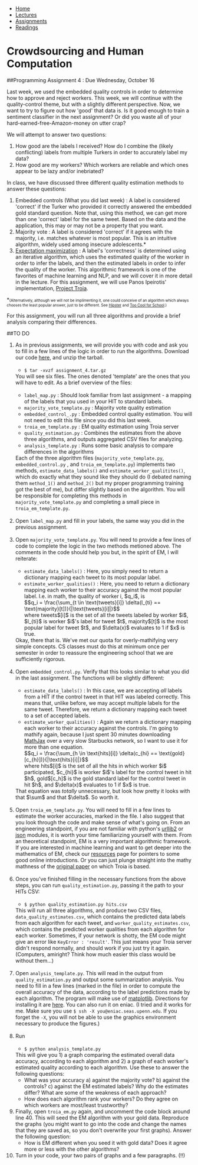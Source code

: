 <script type="text/javascript"
   src="http://cdn.mathjax.org/mathjax/latest/MathJax.js?config=TeX-AMS-MML_HTMLorMML">
</script>
<script type="text/x-mathjax-config">
  MathJax.Hub.Config({tex2jax: {inlineMath: [['$','$'], ['\\(','\\)']]}});
</script>
<ul id="ProjectSubmenu">
    <li><a class="home" href="../index.html" title="Home">Home</a></li>
    <li><a class="syllabus" href="../syllabus.html" title="Lectures">Lectures</a></li>
    <li><a class="assignments" href="../assignments.html" title="Assignments">Assignments</a></li>
    <li><a class="resources" href="../resources.html" title="Resources">Readings</a></li>
</ul>

<link rel="stylesheet" type="text/css" href="../stylesheet.css" />

# Crowdsourcing and Human Computation

##Programming Assignment 4 : Due Wednesday, October 16

Last week, we used the embedded quality controls in order to determine how to approve and reject workers. This week, we will continue with the quality-control theme, but with a slightly different perspective. Now, we want to try to figure out how 'good' that data is. Is it good enough to train a sentiment classifier in the next assignment? Or did you waste all of your hard-earned-free-Amazon-money on utter crap? 

We will attempt to answer two questions:

1. How good are the labels I received? How do I combine the (likely conflicting) labels from multiple Turkers in order to accurately label my data?
2. How good are my workers? Which workers are reliable and which ones appear to be lazy and/or inebriated?

In class, we have discussed three different quality estimation methods to answer these questions:

1. Embedded controls (What you did last week) : A label is considered 'correct' if the Turker who provided it correctly answered the embedded gold standard question. Note that, using this method, we can get more than one 'correct' label for the same tweet. Based on the data and the application, this may or may not be a property that you want.
2. Majority vote : A label is considered 'correct' if it agrees with the majority, i.e. matches whatever is most popular. This is an intuitive algorithm, widely used among insecure adolescents.* 
3. [Expectation maximization](http://en.wikipedia.org/wiki/Expectation%E2%80%93maximization_algorithm) : A label's 'correctness' is determined using an iterative algorithm, which uses the estimated quality of the worker in order to infer the labels, and then the estimated labels in order to infer the quality of the worker. This algorithmic framework is one of the favorites of machine learning and NLP, and we will cover it in more detail in the lecture. For this assignment, we will use Panos Ipeirotis' implementation, [Project Troia](http://project-troia.com/).

*<font size="1px">(Alternatively, although we will not be implimenting it, one could conceive of an algorithm which always chooses the least popular answer, just to be different. See [Hipster](http://www.urbandictionary.com/define.php?term=hipster) and [Too Cool for School](http://www.urbandictionary.com/define.php?term=Too%20Cool%20for%20School&defid=4468945).)</font>

For this assignment, you will run all three algorithms and provide a brief analysis comparing their differences.

##TO DO

<ol>
<li>As in previous assignments, we will provide you with code and ask you to fill in a few lines of the logic in order to run the algorithms. Download our code <a href="downloads/assignment_4.tar.gz">here</a>, and unzip the tarball. 
	<br> <br>
	<ul>
	<li><code>$ tar -xvzf assignment_4.tar.gz</code> 
	</ul>
You will see six files. The ones denoted 'template' are the ones that you will have to edit. As a brief overview of the files:
	<br> <br>
	<ul>
	<li><code>label&#95;map.py</code> : Should look familiar from last assignment - a mapping of the labels that you used in your HIT to standard labels.
	<li><code>majority&#95;vote&#95;template.py</code> : Majority vote quality estimation
	<li><code>embedded&#95;control&#95.py</code> : Embedded control quality estimation. You will not need to edit this file since you did this last week.
	<li><code>troia&#95;em&#95;template.py</code> : EM quality estimation using Troia server 
	<li><code>quality&#95;estimation.py</code> : Combines the estimates from the above three algorithms, and outputs aggregated CSV files for analyzing.
	<li><code>analysis&#95;template.py</code> : Runs some basic analysis to compare differences in the algorithms
	</ul>
Each of the three algorithm files (<code>majority&#95;vote&#95;template.py</code>, <code>embedded&#95;control.py</code> , and <code>troia&#95;em&#95;template.py</code>) implements two methods, <code>estimate&#95;data&#95;labels()</code> and <code>estimate&#95;worker&#95;qualitites()</code>, which do exactly what they sound like they should do (I debated naming them <code>method&#95;1()</code> and <code>method&#95;2()</code> but my proper programming training got the best of me), but differ slightly based on the algorithm. You will be responsible for completing this methods in <code>majority&#95;vote&#95;template.py</code> and completing a small piece in <code>troia&#95;em&#95;template.py</code>. 
<br> <br>
<li> Open <code>label&#95;map.py</code> and fill in your labels, the same way you did in the previous assignment.
<br> <br>
<li> Open <code>majority&#95;vote&#95;template.py</code>. You will need to provide a few lines of code to complete the logic in the two methods metioned above. The comments in the code should help you but, in the spirit of EM, I will reiterate:
	<br> <br>
	<ul>
	<li><code>estimate&#95;data&#95;labels()</code> : Here, you simply need to return a dictionary mapping each tweet to its most popular label.
	<li><code>estimate&#95;worker&#95;qualities()</code> : Here, you need to return a dictionary mapping each worker to their accuracy against the most popular label. I.e. in math, the quality of worker i, $q_i$, is 
	<br>
	$$q_i = \frac{\sum_{t \in \text{tweets}[i]} \delta(l_{ti} == \text{majority}[t])}{|\text{tweets}[i]|}$$
	<br>
	where tweets$[i]$ is the set of all the tweets labeled by worker $i$, $l_{ti}$ is worker $i$'s label for tweet $t$, majority$[t]$ is the most popular label for tweet $t$, and $\delta(x)$ evaluates to 1 if $x$ is true. 
	</ul>
	Okay, there that is. We've met our quota for overly-mathifying very simple concepts. CS classes must do this at minimum once per semester in order to reassure the engineering school that we are sufficiently rigorous.
<br> <br>
<li> Open <code>embedded&#95;control.py</code>. Verify that this looks similar to what you did in the last assignment. The functions will be slightly different:
	<br> <br>
	<ul>
	<li><code>estimate&#95;data&#95;labels()</code> : In this case, we are accepting <i>all</i> labels from a HIT if the control tweet in that HIT was labeled correctly. This means that, unlike before, we may accept multiple labels for the same tweet. Therefore, we return a dictionary mapping each tweet to a set of accepted labels.
	<li><code>estimate&#95;worker&#95;qualities()</code> : Again we return a dictionary mapping each worker to their accuracy against the controls. I'm going to mathify again, because I just spent 30 minutes downloading <a href="http://www.mathjax.org/">MathJax</a> over a very slow Starbucks network, so I want to use it for more than one equation. 
	<br>
	$$q_i = \frac{\sum_{h \in \text{hits}[i]} \delta(c_{hi} == \text{gold}[c_{h}])}{|\text{hits}[i]|}$$
	<br>
	where hits$[i]$ is the set of all the hits in which worker $i$ participated, $c_{hi}$ is worker $i$'s label for the control tweet in hit $h$, gold$[c_h]$ is the gold standard label for the control tweet in hit $h$, and $\delta(x)$ evaluates to 1 if $x$ is true. 
	</ul>
	That equation was <i>totally</i> unnecessary, but look how pretty it looks with that $\sum$ and that $\delta$. So worth it.
<br> <br>
<li>Open <code>troia&#95;em&#95;template.py</code>. You will need to fill in a few lines to estimate the worker accuracies, marked in the file. I also suggest that you look through the code and make sense of what's going on. From an engineering standpoint, if you are not familiar with python's <a href="http://docs.python.org/2/library/urllib2.html">urllib2</a> or <a href="http://docs.python.org/2/library/json.html">json</a> modules, it is worth your time familiarizing yourself with them. From an theoretical standpoint, EM is a very important algorithmic framework. If you are interested in machine learning and want to get deeper into the mathematics of EM, check our <a href="../resources.html">resources</a> page for pointers to some good online introductions. Or you can just plunge straight into the mathy mathness of the <a href="../readings/downloads/ml/EM.pdf">original paper</a> on which Troia is based.
<br> <br>
<li>Once you've finished filling in the necessary functions from the above steps, you can run <code>quality&#95;estimation.py</code>, passing it the path to your HITs CSV:
	<br> <br>
	<ul>
	<li><code>$ python quality&#95;estimation.py hits.csv</code>
	</ul>
	This will run all three algorithms, and produce two CSV files, <code>data&#95;quality&#95;estimates.csv</code>, which contains the predicted data labels from each algorithm for each tweet, and  <code>worker&#95;quality&#95;estimates.csv</code>, which contains the predicted worker qualities from each algorithm for each worker. Sometimes, if your network is shotty, the EM code might give an error like <code>KeyError : 'result'</code>. This just means your Troia server didn't respond normally, and should work if you just try it again. (Computers, amiright? Think how much easier this class would be without them...)
<br> <br>
<li>Open <code>analysis&#95template.py</code>. This will read in the output from <code>quality&#95;estimation.py</code> and output some summarization analysis. You need to fill in a few lines (marked in the file) in order to compute the overall accuracy of the data, according to the label predictions made by each algorithm. The program will make use of <a href="http://matplotlib.org/">matplotlib</a>. Directions for installing it are <a href="http://matplotlib.org/users/installing.html">here</a>. You can also run it on eniac. (I tried and it works for me. Make sure you use <code>$ ssh -X you@eniac.seas.upenn.edu</code>. If you forget the <code>-X</code>, you will not be able to use the graphics environment necessary to produce the figures.)
<br> <br>
<li>Run 
	<br> <br>
	<ul>
	<li><code>$ python analysis&#95;template.py</code>
	</ul>
This will give you 1) a graph comparing the estimated overall data accuracy, according to each algorithm and 2) a graph of each worker's estimated quality according to each algorithm. Use these to answer the following questions:
	<ul>
	<li>What was your accuracy a) against the majority vote? b) against the controls? c) against the EM estimated labels? Why do the estimates differ? What are some of the weakness of each approach?
	<li>How does each algorithm rank your workers? Do they agree on which workers are most/least trustworthy? 
	</ul>
<li> Finally, open <code>troia&#95;em.py</code> again, and uncomment the code block around line 40. This will seed the EM algorithm with your gold data. Reproduce the graphs (you might want to go into the code and change the names that they are saved as, so you don't overwrite your first graphs). Answer the following question:
	<ul>
	<li>How is EM different when you seed it with gold data? Does it agree more or less with the other algorithms?
	</ul>
<li>Turn in your code, your two pairs of graphs and a few paragraphs. (!!)
</ol>



